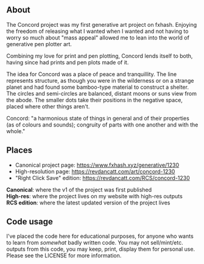 ## About

The Concord project was my first generative art project on fxhash. Enjoying the freedom of releasing what I wanted when I wanted and not having to worry so much about "mass appeal" allowed me to lean into the world of generative pen plotter art.

Combining my love for print and pen plotting, Concord lends itself to both, having since had prints and pen plots made of it.

The idea for Concord was a place of peace and tranquillity. The line represents structure, as though you were in the wilderness or on a strange planet and had found some bamboo-type material to construct a shelter. The circles and semi-circles are balanced, distant moons or suns view from the abode. The smaller dots take their positions in the negative space, placed where other things aren't.

Concord: "a harmonious state of things in general and of their properties (as of colours and sounds); congruity of parts with one another and with the whole."

## Places

* Canonical project page: https://www.fxhash.xyz/generative/1230
* High-resolution page: https://revdancatt.com/art/concord-1230
* "Right Click Save" edition: https://revdancatt.com/RCS/concord-1230

**Canonical**: where the v1 of the project was first published  
**High-res**: where the project lives on my website with high-res outputs  
**RCS edition**: where the latest updated version of the project lives

## Code usage

I've placed the code here for educational purposes, for anyone who wants to learn from _somewhat_ badly written code. You may not sell/mint/etc. outputs from this code, you may keep, print, display them for personal use. Please see the LICENSE for more information.

